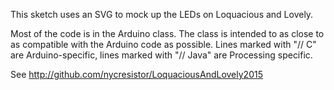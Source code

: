 This sketch uses an SVG to mock up the LEDs on Loquacious and Lovely.

Most of the code is in the Arduino class.  The class is intended to
as close to as compatible with the Arduino code as possible.  Lines
marked with "// C" are Arduino-specific, lines marked with 
"// Java" are Processing specific.  

See http://github.com/nycresistor/LoquaciousAndLovely2015

